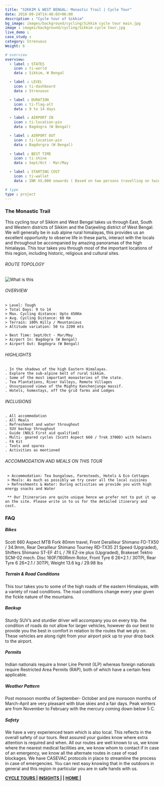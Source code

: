```yaml
---
title: "SIKKIM & WEST BENGAL: Monastic Trail | Cycle Tour"
date: 2018-09-24T14:48:03+06:00
description : "Cycle tour of Sikkim"
bg_image: images/background/cycling/Sikkim cycle tour main.jpg
image : images/background/cycling/Sikkim cycle tour.jpg
live_demo : 
case_study : 
category: Strenuous
Weight: 6

# overview
overview:
  - label : STATES
    icon : ti-world
    data : Sikkim, W Bengal

  - label : LEVEL
    icon : ti-dashboard
    data : Strenuous

  - label : DURATION
    icon : ti-flag-alt
    data : 9 to 14 days

  - label : AIRPORT IN
    icon : ti-location-pin
    data : Bagdogra (W Bengal)

  - label : AIRPORT OUT
    icon : ti-location-pin
    data : Bagdorgra (W Bengal)
    
  - label : BEST TIME
    icon : ti-shine
    data : Sept/Oct - Mar/May

  - label : STARTING COST 
    icon : ti-wallet
    data : INR XX,000 onwards ( Based on two persons travelling on twin share)

# type
type : project
---
```


### The Monastic Trail

This cycling tour of Sikkim and West Bengal takes us through East, South and Western districts of Sikkim and the Darjeeling district of West Bengal. We will generally be in sub alpine rural himalayas, this provides us an excellent opportunity to observe life in these parts, interact with the locals and throughout be accompanied by amazing panoramas of the high himalayas. This tour takes you through most of the important locations of this region, including  historic, religious and cultural sites.



###### ROUTE TOPOLOGY

![What is this](/images/project/Sikkim-full-topo.jpg)

###### OVERVIEW
```
> Level: Tough
> Total Days: 9 to 14
> Max. Cycling distance: Upto 450Km
> Avg. Cycling Distance: 60 Km
> Terrain: 100% Hilly / Mountanious
> Altitude variation: 50 to 2200 mts

> Best Time: Sept/Oct - Mar/May
> Airport In: Bagdogra (W Bengal)
> Airport Out: Bagdogra (W Bengal) 
```




###### HIGHLIGHTS
```
. In the shadows of the high Eastern Himalayas.
. Explore the sub-alpine belt of rural Sikkim.
. Some of the most important monasteries of the state.
. Tea Plantations, River Valleys, Remote Villages
. Unsurpassed views of the Mighty Kanchenjunga massif.
. Hotels, homestays, off the grid farms and Lodges
```

###### INCLUSIONS
```
. All accommodation
. All Meals
. Refreshment and water throughout
. SUV backup throughout
. Guide (NOLS First aid qualified)
. Multi- geared cycles (Scott Aspect 660 / Trek 3700D) with helmets
. FA Kit
. Tools and spares
. Activities as mentioned
```

###### ACCOMMODATION AND MEALS ON THIS TOUR

```
 > Accommodation: Tea bungalows, Farmsteads, Hotels & Eco Cottages 
 > Meals: As much as possibly we try cover all the local cuisines
 > Refreshments & Water: During activities we provide you with high energy snacks and Water 
```


``` ** Our Itineraries are quite unique hence we prefer not to put it up on the site. Please write in to us for the detailed itinerary and cost.```

### FAQ

##### Bikes

Scott 660 Aspect MTB
Fork 80mm travel, Front Derailleur Shimano FD-TX50 / 34.9mm, Rear Derailleur Shimano Tourney RD-TX35 21 Speed (Upgraded), Shifters Shimano ST-EF 41 L / 7R EZ-ire plus (Upgraded), Brakeset Tektro SCM-02 mech. Disc 160F/160Rmm Rotor, Front Tyre 6 26×2.1 / 30TPI, Rear Tyre 6 26×2.1 / 30TPI, Weight 13.6 kg / 29.98 lbs

##### Terrain & Road Conditions

This tour takes you to some of the high roads of the eastern Himalayas, with a variety of road conditions. The road conditions change every year given the fickle nature of the mountains.

##### Backup
Sturdy SUV’s and sturdier driver will accompany you on every trip. the condition of roads do not allow for larger vehicles, however do our best to provide you the best in comfort in relation to the routes that we ply on. These vehicles are along right from your airport pick up to your drop back to the airport.

##### Permits
Indian nationals require a Inner Line Permit (ILP) whereas foreign nationals require Restricted Area Permits (RAP), both of which have a certain fees applicable.

##### Weather Pattern
Post monsoon months of September- October and pre monsoon months of March-April are very pleasant with blue skies and a fair days. Peak winters are from November to February with the mercury coming down below 5 C.

##### Safety 
We have a very experienced team which is also local. This reflects in the overall safety of our tours. Rest assured your guides know where extra attention is required and when. All our routes are well known to us, we know where the nearest medical facilities are, we know whom to contact if in case of an emergency, we know all the alternate routes in case of road blockages. We have CASEVAC protocols in place to streamline the process in case of emergencies. You can rest easy knowing that in the outdoors in general and this region in particular you are in safe hands with us.

 **[CYCLE TOURS  ](http://localhost:60325/cycling/)       |  [INSIGHTS |](http://localhost:60325/insights/) |  [HOME |](http://localhost:60325/)**


